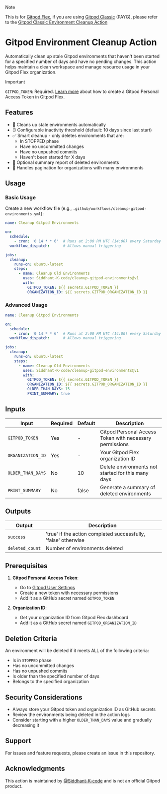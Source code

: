 > [!NOTE]
> This is for [Gitpod Flex](https://app.gitpod.io), if you are using [Gitpod Classic](https://www.gitpod.io) (PAYG), please refer to the [Gitpod Classic Environment Cleanup Action](https://github.com/marketplace/actions/delete-clean-gitpod-workspaces)

# Gitpod Environment Cleanup Action

Automatically clean up stale Gitpod environments that haven't been started for a specified number of days and have no pending changes. This action helps maintain a clean workspace and manage resource usage in your Gitpod Flex organization.

> [!IMPORTANT]
> `GITPOD_TOKEN`: Required. [Learn more](https://www.gitpod.io/docs/flex/integrations/personal-access-token) about how to create a Gitpod Personal Access Token in Gitpod Flex.


## Features

- 🧹 Cleans up stale environments automatically
- ⏰ Configurable inactivity threshold (default: 10 days since last start)
- ✅ Smart cleanup - only deletes environments that are:
  - In STOPPED phase
  - Have no uncommitted changes
  - Have no unpushed commits
  - Haven't been started for X days
- 📄 Optional summary report of deleted environments
- 🔄 Handles pagination for organizations with many environments

## Usage

### Basic Usage

Create a new workflow file (e.g., `.github/workflows/cleanup-gitpod-environments.yml`):

```yaml
name: Cleanup Gitpod Environments

on:
  schedule:
    - cron: '0 14 * * 6'  # Runs at 2:00 PM UTC (14:00) every Saturday
  workflow_dispatch:      # Allows manual triggering

jobs:
  cleanup:
    runs-on: ubuntu-latest
    steps:
      - name: Cleanup Old Environments
        uses: Siddhant-K-code/cleanup-gitpod-environments@v1
        with:
          GITPOD_TOKEN: ${{ secrets.GITPOD_TOKEN }}
          ORGANIZATION_ID: ${{ secrets.GITPOD_ORGANIZATION_ID }}
```

### Advanced Usage

```yaml
name: Cleanup Gitpod Environments

on:
  schedule:
    - cron: '0 14 * * 6'  # Runs at 2:00 PM UTC (14:00) every Saturday
  workflow_dispatch:      # Allows manual triggering

jobs:
  cleanup:
    runs-on: ubuntu-latest
    steps:
      - name: Cleanup Old Environments
        uses: Siddhant-K-code/cleanup-gitpod-environments@v1
        with:
          GITPOD_TOKEN: ${{ secrets.GITPOD_TOKEN }}
          ORGANIZATION_ID: ${{ secrets.GITPOD_ORGANIZATION_ID }}
          OLDER_THAN_DAYS: 15
          PRINT_SUMMARY: true
```

## Inputs

| Input | Required | Default | Description |
|-------|----------|---------|-------------|
| `GITPOD_TOKEN` | Yes | - | Gitpod Personal Access Token with necessary permissions |
| `ORGANIZATION_ID` | Yes | - | Your Gitpod Flex organization ID |
| `OLDER_THAN_DAYS` | No | 10 | Delete environments not started for this many days |
| `PRINT_SUMMARY` | No | false | Generate a summary of deleted environments |

## Outputs

| Output | Description |
|--------|-------------|
| `success` | 'true' if the action completed successfully, 'false' otherwise |
| `deleted_count` | Number of environments deleted |

## Prerequisites

1. **Gitpod Personal Access Token**:
   - Go to [Gitpod User Settings](https://app.gitpod.io/settings/personal-access-tokens)
   - Create a new token with necessary permissions
   - Add it as a GitHub secret named `GITPOD_TOKEN`

2. **Organization ID**:
   - Get your organization ID from Gitpod Flex dashboard
   - Add it as a GitHub secret named `GITPOD_ORGANIZATION_ID`

## Deletion Criteria

An environment will be deleted if it meets ALL of the following criteria:
- Is in `STOPPED` phase
- Has no uncommitted changes
- Has no unpushed commits
- Is older than the specified number of days
- Belongs to the specified organization

## Security Considerations

- Always store your Gitpod token and organization ID as GitHub secrets
- Review the environments being deleted in the action logs
- Consider starting with a higher `OLDER_THAN_DAYS` value and gradually decreasing it

## Support

For issues and feature requests, please create an issue in this repository.

## Acknowledgments

This action is maintained by [@Siddhant-K-code](https://github.com/Siddhant-K-code) and is not an official Gitpod product.
